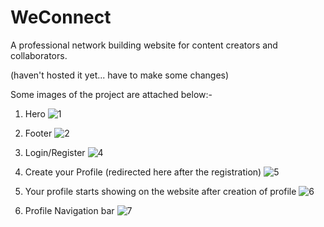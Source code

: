 # WeConnect
A professional network building website for content creators and collaborators.

(haven't hosted it yet... have to make some changes)

Some images of the project are attached below:-

1) Hero 
![1](https://github.com/user-attachments/assets/43bbfe33-c3aa-49a5-b6c1-c87303c3a11a)

3) Footer
![2](https://github.com/user-attachments/assets/10b9837d-6026-46a4-99a8-003d465d10fd)

4) Login/Register
![4](https://github.com/user-attachments/assets/c5c3cf14-7040-488b-b91e-64715e307174)

6) Create your Profile (redirected here after the registration)
![5](https://github.com/user-attachments/assets/e4ba6f81-9fea-48ff-ab01-6e96d33f6b9a)

8) Your profile starts showing on the website after creation of profile
![6](https://github.com/user-attachments/assets/c57a04ab-9184-4a7d-9eec-875e14baef0f)

10) Profile Navigation bar 
![7](https://github.com/user-attachments/assets/b42e6a92-d110-46e2-b04a-f5dd4d41fef5)
